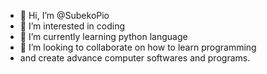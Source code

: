 - 👋 Hi, I’m @SubekoPio
- 👀 I’m interested in coding
- 🌱 I’m currently learning python language 
- 💞️ I’m looking to collaborate on how to learn programming
- and create advance computer softwares and programs.
  

<!---
SubekoPio/SubekoPio is a ✨ special ✨ repository because its `README.md` (this file) appears on your GitHub profile.
You can click the Preview link to take a look at your changes.
--->
